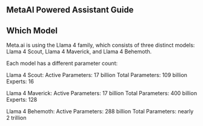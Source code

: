 ## MetaAI Powered Assistant Guide

## Which Model

Meta.ai is using the Llama 4 family, which consists of three distinct models:
Llama 4 Scout, Llama 4 Maverick, and Llama 4 Behemoth. 

Each model has a different parameter count:

Llama 4 Scout:
Active Parameters: 17 billion
Total Parameters: 109 billion
Experts: 16

Llama 4 Maverick:
Active Parameters: 17 billion
Total Parameters: 400 billion
Experts: 128

Llama 4 Behemoth:
Active Parameters: 288 billion
Total Parameters: nearly 2 trillion